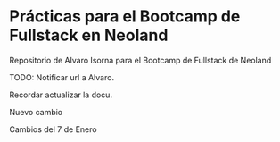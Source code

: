 # Prácticas para el Bootcamp de Fullstack en Neoland

Repositorio de Alvaro Isorna para el Bootcamp de Fullstack de Neoland

TODO: Notificar url a Alvaro.

Recordar actualizar la docu.

Nuevo cambio

Cambios del 7 de Enero
